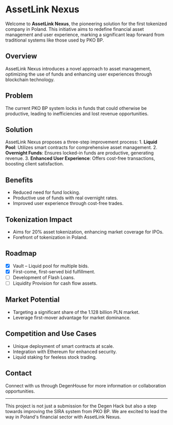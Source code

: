 AssetLink Nexus
===============

Welcome to **AssetLink Nexus**, the pioneering solution for the first tokenized company in Poland. This initiative aims to redefine financial asset management and user experience, marking a significant leap forward from traditional systems like those used by PKO BP.

Overview
--------

AssetLink Nexus introduces a novel approach to asset management, optimizing the use of funds and enhancing user experiences through blockchain technology.

Problem
-------

The current PKO BP system locks in funds that could otherwise be productive, leading to inefficiencies and lost revenue opportunities.

Solution
--------

AssetLink Nexus proposes a three-step improvement process: 1. **Liquid Pool**: Utilizes smart contracts for comprehensive asset management. 2. **Overnight Funds**: Ensures locked-in funds are productive, generating revenue. 3. **Enhanced User Experience**: Offers cost-free transactions, boosting client satisfaction.

Benefits
--------

*   Reduced need for fund locking.
*   Productive use of funds with real overnight rates.
*   Improved user experience through cost-free trades.

Tokenization Impact
-------------------

*   Aims for 20% asset tokenization, enhancing market coverage for IPOs.
*   Forefront of tokenization in Poland.

Roadmap
-------

*   [x] Vault – Liquid pool for multiple bids.
*   [x] First-come, first-served bid fulfillment.
*   [ ] Development of Flash Loans.
*   [ ] Liquidity Provision for cash flow assets.

Market Potential
----------------

*   Targeting a significant share of the 1.128 billion PLN market.
*   Leverage first-mover advantage for market dominance.

Competition and Use Cases
-------------------------

*   Unique deployment of smart contracts at scale.
*   Integration with Ethereum for enhanced security.
*   Liquid staking for feeless stock trading.

Contact
-------

Connect with us through DegenHouse for more information or collaboration opportunities.

* * *

This project is not just a submission for the Degen Hack but also a step towards improving the SIRA system from PKO BP. We are excited to lead the way in Poland's financial sector with AssetLink Nexus.